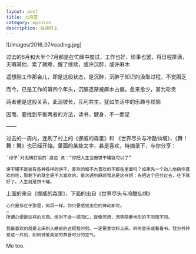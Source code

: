 ```yaml
---
layout: post
title: 七月签
category: opinion
description: 在读村上
---
```

![/images/2016_07/reading.jpg]

过去的6月和大半个7月都是在忙碌中度过，工作也好，琐事也罢，将日程排满，无暇其他，累了就睡，醒了继续，或许沉醉，或许麻木

遥想刚工作那会儿，即是这般状态，是沉醉，沉醉于知识的汲取过程，不觉困乏

而今，已是工作的第四个年头，沉醉逐渐被麻木占据，愈来愈少，甚为珍贵

两者便是这般关系，此消彼长，互利共生。犹如生活中的乐趣与烦恼

因而，要找到平衡两者的方法，读书，健身，不一而足

——

过去的一周内，连刷了村上的《挪威的森里》和 《世界尽头与冷酷仙境》，《舞！舞！舞》也已经开始。里面的某些文字，甚是喜欢，特摘录下，与你分享：

```
`绿子`对无精打采的`渡边`说：“你把人生当做饼干罐就可以了”

饼干罐不是装有各种各样的饼干，喜欢的和不大喜欢的不都在里面吗？如果先一个劲儿地挑你喜欢的吃，那剩下的就全是不大喜欢的。每次遇到麻烦我总是这样想：先把这个应付过去，往下就好了。人生就是饼干罐。
```
上面的来自《挪威的森里》，下面的出自《世界尽头与冷酷仙境》
```
心只是存在于那里，同风一样。你只要感觉出它的律动即可。
…
所谓心便是这样的东西。绝对不会一视同仁，就像河流，流势随着地形的不同而不同。
```
```
我最喜欢的就是上床到入睡前的这短暂时刻。一定要拿饮料上床。听听音乐或看看书。我分外钟爱这一片刻，如同钟爱美丽的黄昏时分的空气。
```

Me too.
